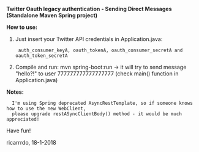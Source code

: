 <b>Twitter Oauth legacy authentication - Sending Direct Messages (Standalone Maven Spring project) </b>

<b>How to use:</b>
1. Just insert your Twitter API credentials in Application.java:

        auth_consumer_keyA, oauth_tokenA, oauth_consumer_secretA and oauth_token_secretA
  
2. Compile and run: 
    mvn spring-boot:run
    -> it will try to send message "hello?!" to user 777777777777777777  (check main() function in Application.java)
    
    
<b>Notes: </b>
    
      I'm using Spring deprecated AsyncRestTemplate, so if someone knows how to use the new WebClient, 
      please upgrade restASyncClientBody() method - it would be much appreciated!
      
      
      
Have fun!

ricarrrdo, 18-1-2018
